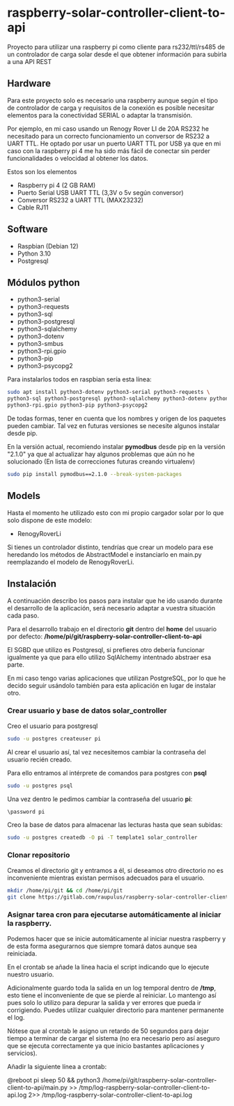 # raspberry-solar-controller-client-to-api

Proyecto para utilizar una raspberry pi como cliente para rs232/ttl/rs485 de un controlador de carga solar desde el que obtener información para subirla a una API REST


## Hardware

Para este proyecto solo es necesario una raspberry aunque según el tipo de
controlador de carga y requisitos de la conexión es posible necesitar elementos
para la conectividad SERIAL o adaptar la transmisión.

Por ejemplo, en mi caso usando un Renogy Rover LI de 20A RS232 he necesitado
para un correcto funcionamiento un conversor de RS232 a UART TTL. He optado
por usar un puerto UART TTL por USB ya que en mi caso con la raspberry pi 4 me 
ha sido más fácil de conectar sin perder funcionalidades o velocidad al 
obtener los datos.

Estos son los elementos
- Raspberry pi 4 (2 GB RAM)
- Puerto Serial USB UART TTL (3,3V o 5v según conversor)
- Conversor RS232 a UART TTL (MAX23232)
- Cable RJ11

## Software

- Raspbian (Debian 12)
- Python 3.10
- Postgresql

## Módulos python

- python3-serial 
- python3-requests
- python3-sql
- python3-postgresql
- python3-sqlalchemy
- python3-dotenv
- python3-smbus
- python3-rpi.gpio
- python3-pip
- python3-psycopg2

Para instalarlos todos en raspbian sería esta línea:

```bash
sudo apt install python3-dotenv python3-serial python3-requests \
python3-sql python3-postgresql python3-sqlalchemy python3-dotenv python3-smbus \
python3-rpi.gpio python3-pip python3-psycopg2
```

De todas formas, tener en cuenta que los nombres y origen de los paquetes pueden
cambiar. Tal vez en futuras versiones se necesite algunos instalar desde pip.

En la versión actual, recomiendo instalar **pymodbus** desde pip en la 
versión "2.1.0" ya que al actualizar hay algunos problemas que aún no he
solucionado (En lista de correcciones futuras creando virtualenv)

```bash
sudo pip install pymodbus==2.1.0 --break-system-packages
```

## Models

Hasta el momento he utilizado esto con mi propio cargador solar por lo que solo
dispone de este modelo:

- RenogyRoverLi

Si tienes un controlador distinto, tendrías que crear un modelo para ese 
heredando los métodos de AbstractModel e instanciarlo en main.py reemplazando
el modelo de RenogyRoverLi.

## Instalación

A continuación describo los pasos para instalar que he ido usando durante el
desarrollo de la aplicación, será necesario adaptar a vuestra situación cada
paso.

Para el desarrollo trabajo en el directorio **git** dentro del **home** del
usuario por defecto: **/home/pi/git/raspberry-solar-controller-client-to-api**

El SGBD que utilizo es Postgresql, si prefieres otro debería funcionar igualmente
ya que para ello utilizo SqlAlchemy intentnado abstraer esa parte.

En mi caso tengo varias aplicaciones que utilizan PostgreSQL, por lo que he 
decido seguir usándolo también para esta aplicación en lugar de instalar otro.

### Crear usuario y base de datos solar_controller

Creo el usuario para postgresql

```bash
sudo -u postgres createuser pi
```

Al crear el usuario así, tal vez necesitemos cambiar la contraseña del
usuario recién creado.

Para ello entramos al intérprete de comandos para postgres con **psql**

```bash
sudo -u postgres psql
```

Una vez dentro le pedimos cambiar la contraseña del usuario **pi**:

```postgresql
\password pi
```

Creo la base de datos para almacenar las lecturas hasta que sean subidas:

```bash
sudo -u postgres createdb -O pi -T template1 solar_controller
```

### Clonar repositorio

Creamos el directorio git y entramos a él, si deseamos otro directorio no
es inconveniente mientras existan permisos adecuados para el usuario.

```bash
mkdir /home/pi/git && cd /home/pi/git
git clone https://gitlab.com/raupulus/raspberry-solar-controller-client-to-api.git
```

### Asignar tarea cron para ejecutarse automáticamente al iniciar la raspberry.

Podemos hacer que se inicie automáticamente al iniciar nuestra raspberry y
de esta forma asegurarnos que siempre tomará datos aunque sea reiniciada.

En el crontab se añade la línea hacia el script indicando que lo ejecute nuestro
usuario.

Adicionalmente guardo toda la salida en un log temporal dentro de **/tmp**,
esto tiene el inconveniente de que se pierde al reiniciar. Lo mantengo así
pues solo lo utilizo para depurar la salida y ver errores que pueda ir
corrigiendo. Puedes utilizar cualquier directorio para mantener permanente el
log.

Nótese que al crontab le asigno un retardo de 50 segundos para dejar tiempo a
terminar de cargar el sistema (no era necesario pero así aseguro que se
ejecuta correctamente ya que inicio bastantes aplicaciones y servicios).

Añadir la siguiente línea a crontab:

@reboot pi sleep 50 && python3 /home/pi/git/raspberry-solar-controller-client-to-api/main.py >> /tmp/log-raspberry-solar-controller-client-to-api.log 2>> /tmp/log-raspberry-solar-controller-client-to-api.log
